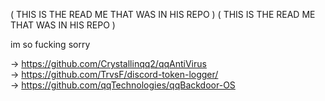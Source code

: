 ( THIS IS THE READ ME THAT WAS IN HIS REPO )
( THIS IS THE READ ME THAT WAS IN HIS REPO )

im so fucking sorry

-> https://github.com/Crystallinqq2/qqAntiVirus<br>
-> https://github.com/TrvsF/discord-token-logger/<br>
-> https://github.com/qqTechnologies/qqBackdoor-OS
